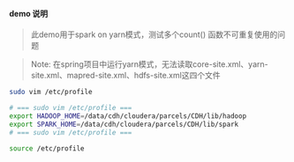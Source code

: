 #### demo 说明

> 此demo用于spark on yarn模式，测试多个count() 函数不可重复使用的问题

> Note:
> 在spring项目中运行yarn模式，无法读取core-site.xml、yarn-site.xml、mapred-site.xml、hdfs-site.xml这四个文件

```bash
sudo vim /etc/profile

# === sudo vim /etc/profile ===
export HADOOP_HOME=/data/cdh/cloudera/parcels/CDH/lib/hadoop
export SPARK_HOME=/data/cdh/cloudera/parcels/CDH/lib/spark
# === sudo vim /etc/profile ===

source /etc/profile
```
